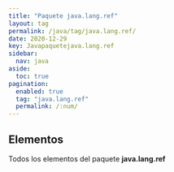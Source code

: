 ```yaml
---
title: "Paquete java.lang.ref"
layout: tag
permalink: /java/tag/java.lang.ref/
date: 2020-12-29
key: Javapaquetejava.lang.ref
sidebar: 
  nav: java
aside: 
  toc: true
pagination: 
  enabled: true
  tag: "java.lang.ref"
  permalink: /:num/
---
```


<h2>Elementos</h2>
Todos los elementos del paquete <strong>java.lang.ref</strong>

